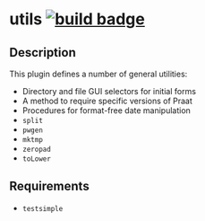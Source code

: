 utils [![build badge][badge]][build]
=====

Description
-----------

This plugin defines a number of general utilities:

* Directory and file GUI selectors for initial forms
* A method to require specific versions of Praat
* Procedures for format-free date manipulation
* `split`
* `pwgen`
* `mktmp`
* `zeropad`
* `toLower`

Requirements
------------

* `testsimple`

[badge]: https://ci.gitlab.com/projects/2840/status.png?ref=master
[build]: https://ci.gitlab.com/projects/2840
